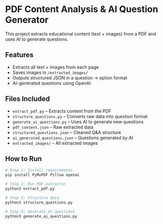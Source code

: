 # PDF Content Analysis & AI Question Generator

This project extracts educational content (text + images) from a PDF and uses AI to generate questions.

## Features

- Extracts all text + images from each page
- Saves images in `/extracted_images/`
- Outputs structured JSON in a question → option format
- AI-generated questions using OpenAI

## Files Included

- `extract_pdf.py` – Extracts content from the PDF
- `structure_questions.py` – Converts raw data into question format
- `generate_ai_questions.py` – Uses AI to generate new questions
- `pdf_content.json` – Raw extracted data
- `structured_questions.json` – Cleaned Q&A structure
- `ai_generated_questions.json` – Questions generated by AI
- `extracted_images/` – All extracted images

## How to Run

```bash
# Step 1: Install requirements
pip install PyMuPDF Pillow openai

# Step 2: Run PDF extractor
python3 extract_pdf.py

# Step 3: Structure data
python3 structure_questions.py

# Step 4: Generate AI questions
python3 generate_ai_questions.py
